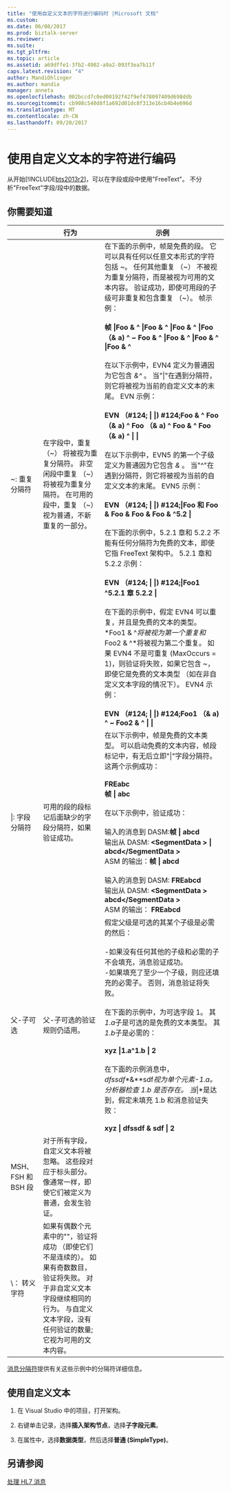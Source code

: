 ```yaml
---
title: "使用自定义文本的字符进行编码时 |Microsoft 文档"
ms.custom: 
ms.date: 06/08/2017
ms.prod: biztalk-server
ms.reviewer: 
ms.suite: 
ms.tgt_pltfrm: 
ms.topic: article
ms.assetid: a69dffe1-3fb2-4902-a9a2-093f3ea7b11f
caps.latest.revision: "4"
author: MandiOhlinger
ms.author: mandia
manager: anneta
ms.openlocfilehash: 002bccd7c0ed00192f42f9ef478097409d698ddb
ms.sourcegitcommit: cb908c540d8f1a692d01dc8f313e16cb4b4e696d
ms.translationtype: MT
ms.contentlocale: zh-CN
ms.lasthandoff: 09/20/2017
---
```

# <a name="encoding-characters-using-free-text"></a>使用自定义文本的字符进行编码
从开始[!INCLUDE[bts2013r2](../../includes/bts2013r2-md.md)]，可以在字段或段中使用"FreeText"。 不分析"FreeText"字段/段中的数据。  
  
## <a name="what-you-need-to-know"></a>你需要知道  
  
||行为|示例|  
|-|--------------|-------------|  
|~: 重复分隔符|在字段中，重复 （~） 将被视为重复分隔符。 非空闲段中重复 （~） 将被视为重复分隔符。 在可用的段中，重复 （~） 视为普通，不新重复的一部分。|在下面的示例中，帧是免费的段。 它可以具有任何以任意文本形式的字符包括 ~。 任何其他重复 （~） 不被视为重复分隔符，而是被视为可用的文本内容。 验证成功，即使可用段的子级可非重复和包含重复 （~）。 帧示例：<br /><br /> **帧 &#124;Foo & ^ &#124;Foo & ^ &#124;Foo & ^ &#124;Foo （& a) ^ ~ Foo & ^ &#124;Foo & ^ &#124;Foo & ^ &#124;Foo & ^**<br /><br /> 在以下示例中，EVN4 定义为普通因为它包含 *&^* 。 当"&#124;"在遇到分隔符，则它将被视为当前的自定义文本的末尾。 EVN 示例：<br /><br /> **EVN （#124; &#124; &#124;) #124;Foo & ^ Foo （& a) ^ Foo （& a) ^ Foo & ^ Foo （& a) ^ &#124; &#124;**<br /><br /> 在以下示例中，EVN5 的第一个子级定义为普通因为它包含 *&* 。 当"^"在遇到分隔符，则它将被视为当前的自定义文本的末尾。 EVN5 示例：<br /><br /> **EVN （#124; &#124; &#124;) #124;&#124;Foo 和 Foo & Foo & Foo & Foo & ^5.2 &#124;**<br /><br /> 在下面的示例中，5.2.1 章和 5.2.2 不能有任何分隔符为免费的文本，即使它指 FreeText 架构中。 5.2.1 章和 5.2.2 示例：<br /><br /> **EVN （#124; &#124; &#124;) #124;&#124;Foo1 ^5.2.1 章 5.2.2 &#124;**<br /><br /> 在下面的示例中，假定 EVN4 可以重复，并且是免费的文本的类型。 *Foo1 & ^*将被视为第一个重复和*Foo2 & ^*将被视为第二个重复。 如果 EVN4 不是可重复 (MaxOccurs = 1)，则验证将失败，如果它包含 ~，即使它是免费的文本类型 （如在非自定义文本字段的情况下）。 EVN4 示例：<br /><br /> **EVN （#124; &#124; &#124;) #124;Foo1 （& a) ^ ~ Foo2 & ^ &#124; &#124;**|  
|&#124;: 字段分隔符|可用的段的段标记后面缺少的字段分隔符，如果验证成功。|在以下示例中，帧是免费的文本类型。 可以启动免费的文本内容，帧段标记中，有无后立即"&#124;"字段分隔符。 这两个示例成功：<br /><br /> **FREabc** <br /> **帧 &#124; abc**<br /><br /> 在以下示例中，验证成功：<br /><br /> 输入的消息到 DASM:**帧 &#124; abcd**<br />输出从 DASM:  **\<SegmentData > &#124; abcd\</SegmentData >**<br />ASM 的输出：**帧 &#124; abcd**<br /><br /> 输入的消息到 DASM: **FREabcd**<br />输出从 DASM:  **\<SegmentData > abcd\</SegmentData >**<br />ASM 的输出： **FREabcd**|  
|父-子可选|父-子可选的验证规则仍适用。|假定父级是可选的其某个子级是必需的然后：<br /><br /> -如果没有任何其他的子级和必需的子不会填充，消息验证成功。<br />-如果填充了至少一个子级，则应还填充的必需子。 否则，消息验证将失败。<br /><br /> 在下面的示例中，为可选字段 1。 其*1.a*子是可选的是免费的文本类型。 其*1.b*子是必需的：<br /><br /> **xyz &#124;1.a^1.b &#124; 2**<br /><br /> 在下面的示例消息中， *dfssdf**&**sdf*视为单个元素-1.a。 分析器检查 1.b 是否存在。 当*&#124;*是达到，假定未填充 1.b 和消息验证失败：<br /><br /> **xyz &#124; dfssdf & sdf &#124; 2**|  
|MSH、 FSH 和 BSH 段|对于所有字段，自定义文本将被忽略。 这些段对应于标头部分。 像通常一样，即使它们被定义为普通，会发生验证。||  
|\\： 转义字符|如果有偶数个元素中的"\"，验证将成功 （即使它们不是连续的）。 如果有奇数数目，验证将失败。 对于非自定义文本字段继续相同的行为。 与自定义文本字段，没有任何验证的数量;它视为可用的文本内容。||  
  
 [消息分隔符](../../adapters-and-accelerators/accelerator-hl7/message-delimiters.md)提供有关这些示例中的分隔符详细信息。  
  
## <a name="using-free-text"></a>使用自定义文本  
  
1.  在 Visual Studio 中的项目，打开架构。  
  
2.  右键单击记录，选择**插入架构节点**，选择**子字段元素**。  
  
3.  在属性中，选择**数据类型**，然后选择**普通 (SimpleType)**。  
  
## <a name="see-also"></a>另请参阅  
 [处理 HL7 消息](../../adapters-and-accelerators/accelerator-hl7/processing-hl7-messages.md)